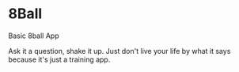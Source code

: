 # 8Ball
Basic 8ball App

Ask it a question, shake it up. Just don't live your life by what it says because it's just a training app.

